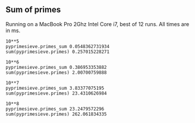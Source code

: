 Sum of primes
-------------

Running on a MacBook Pro 2Ghz Intel Core i7, best of 12 runs. All times are in ms.

    10**5
    pyprimesieve.primes_sum 0.0548362731934
    sum(pyprimesieve.primes) 0.257015228271

    10**6
    pyprimesieve.primes_sum 0.386953353882
    sum(pyprimesieve.primes) 2.00700759888

    10**7
    pyprimesieve.primes_sum 3.83377075195
    sum(pyprimesieve.primes) 23.4310626984

    10**8
    pyprimesieve.primes_sum 23.2479572296
    sum(pyprimesieve.primes) 262.061834335
